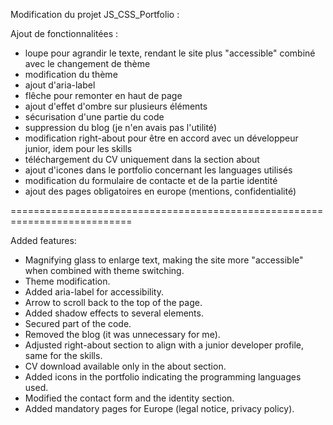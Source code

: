 Modification du projet JS_CSS_Portfolio :

  Ajout de fonctionnalitées :
  - loupe pour agrandir le texte, rendant le site plus "accessible" combiné avec le changement de thème
  - modification du thème
  - ajout d'aria-label 
  - flêche pour remonter en haut de page
  - ajout d'effet d'ombre sur plusieurs éléments
  - sécurisation d'une partie du code
  - suppression du blog (je n'en avais pas l'utilité)
  - modification right-about pour être en accord avec un développeur junior, idem pour les skills
  - téléchargement du CV uniquement dans la section about
  - ajout d'icones dans le portfolio concernant les languages utilisés
  - modification du formulaire de contacte et de la partie identité
  - ajout des pages obligatoires en europe (mentions, confidentialité)

===========================================================================

Added features:

- Magnifying glass to enlarge text, making the site more "accessible" when combined with theme switching.
- Theme modification.
- Added aria-label for accessibility.
- Arrow to scroll back to the top of the page.
- Added shadow effects to several elements.
- Secured part of the code.
- Removed the blog (it was unnecessary for me).
- Adjusted right-about section to align with a junior developer profile, same for the skills.
- CV download available only in the about section.
- Added icons in the portfolio indicating the programming languages used.
- Modified the contact form and the identity section.
- Added mandatory pages for Europe (legal notice, privacy policy).
